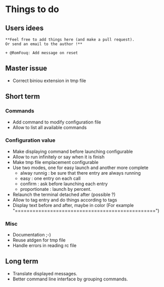 # Things to do

## Users idees
    **Feel free to add things here (and make a pull request).
    Or send an email to the author !**

    + @RomFouq: Add message on reset

## Master issue
 + Correct biniou extension in tmp file

## Short term

### Commands
 + Add command to modify configuration file
 + Allow to list all available commands

### Configuration value
 + Make displaying command before launching configurable
 + Allow to run infinitely or say when it is finish
 + Make tmp file emplacement configurable
 + Use two modes, one for easy launch and another more
   complete
    + alway runnig : be sure that there entry are always running
    + easy : one entry on each call
    + confirm : ask before launching each entry
    + proportionate : launch by percent.
 + Relaunch the terminal detached after (possible ?)
 + Allow to tag entry and do things according to tags
 + Display text before and after, maybe in color (For example
   "================================================")

### Misc
 + Documentation ;-)
 + Reuse atdgen for tmp file
 + Handle errors in reading rc file

## Long term
 + Translate displayed messages.
 + Better command line interface by grouping commands.

